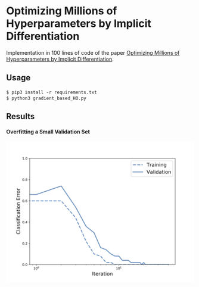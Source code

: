 # Optimizing Millions of Hyperparameters by Implicit Differentiation

Implementation in 100 lines of code of the paper [Optimizing Millions of Hyperparameters by Implicit Differentiation](http://proceedings.mlr.press/v108/lorraine20a/lorraine20a.pdf).

## Usage

```commandline
$ pip3 install -r requirements.txt
$ python3 gradient_based_HO.py
```

## Results

#### Overfitting a Small Validation Set
![](Imgs/Classification_error.png)

